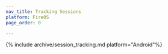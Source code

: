 ```yaml
---
nav_title: Tracking Sessions
platform: FireOS
page_order: 0

---
```

{% include archive/session_tracking.md platform="Android"%}
